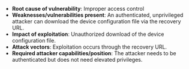 - **Root cause of vulnerability**: Improper access control
- **Weaknesses/vulnerabilities present**: An authenticated, unprivileged attacker can download the device configuration file via the recovery URL.
- **Impact of exploitation**: Unauthorized download of the device configuration file.
- **Attack vectors**: Exploitation occurs through the recovery URL.
- **Required attacker capabilities/position**: The attacker needs to be authenticated but does not need elevated privileges.
